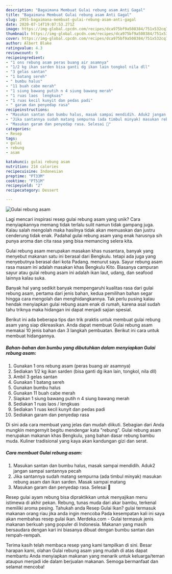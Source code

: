 ```yaml
---
description: "Bagaimana Membuat Gulai rebung asam Anti Gagal"
title: "Bagaimana Membuat Gulai rebung asam Anti Gagal"
slug: 2955-bagaimana-membuat-gulai-rebung-asam-anti-gagal
date: 2020-07-14T19:07:53.271Z
image: https://img-global.cpcdn.com/recipes/dca975bf9a508384/751x532cq70/gulai-rebung-asam-foto-resep-utama.jpg
thumbnail: https://img-global.cpcdn.com/recipes/dca975bf9a508384/751x532cq70/gulai-rebung-asam-foto-resep-utama.jpg
cover: https://img-global.cpcdn.com/recipes/dca975bf9a508384/751x532cq70/gulai-rebung-asam-foto-resep-utama.jpg
author: Albert Blake
ratingvalue: 4.3
reviewcount: 9
recipeingredient:
- "1 ons rebung asam peras buang air asamnya"
- "1/2 kg ikan sarden bisa ganti dg ikan lain tongkol nila dll"
- "3 gelas santan"
- "1 batang sereh"
- " bumbu halus"
- "11 buah cabe merah"
- "1 siung bawang putih n 4 siung bawang merah"
- "1 ruas laos  lengkuas"
- "1 ruas kecil kunyit dan pedas padi"
- " garam dan penyedap rasa"
recipeinstructions:
- "Masukan santan dan bumbu halus, masak sampai mendidih. Aduk2 jangan sampai santannya pecah"
- "Jika santannya sudah matang sempurna (ada timbul minyak) masukan rebung asam dan ikan sarden. Masak sampai matang"
- "Masukan garam dan penyedap rasa. Selesai 🤗"
categories:
- Resep
tags:
- gulai
- rebung
- asam

katakunci: gulai rebung asam 
nutrition: 214 calories
recipecuisine: Indonesian
preptime: "PT33M"
cooktime: "PT51M"
recipeyield: "2"
recipecategory: Dessert

---
```



![Gulai rebung asam](https://img-global.cpcdn.com/recipes/dca975bf9a508384/751x532cq70/gulai-rebung-asam-foto-resep-utama.jpg)

Lagi mencari inspirasi resep gulai rebung asam yang unik? Cara menyiapkannya memang tidak terlalu sulit namun tidak gampang juga. Kalau salah mengolah maka hasilnya tidak akan memuaskan dan justru cenderung tidak enak. Padahal gulai rebung asam yang enak harusnya sih punya aroma dan cita rasa yang bisa memancing selera kita.

Gulai rebung asam merupakan masakan khas nusantara, banyak yang menyebut makanan satu ini berasal dari Bengkulu. tetapi ada juga yang menyebutnya berasal dari kota Padang. menurut saya. Sayur rebung asam rasa masam ini adalah masakan khas Bengkulu Kito. Biasanya campuran sayur atau gulai rebung asam ini adalah ikan laut, udang, dan seafood lainnya kalau suka.

Banyak hal yang sedikit banyak mempengaruhi kualitas rasa dari gulai rebung asam, pertama dari jenis bahan, kedua pemilihan bahan segar hingga cara mengolah dan menghidangkannya. Tak perlu pusing kalau hendak menyiapkan gulai rebung asam enak di rumah, karena asal sudah tahu triknya maka hidangan ini dapat menjadi sajian spesial.


Berikut ini ada beberapa tips dan trik praktis untuk membuat gulai rebung asam yang siap dikreasikan. Anda dapat membuat Gulai rebung asam memakai 10 jenis bahan dan 3 langkah pembuatan. Berikut ini cara untuk membuat hidangannya.

<!--inarticleads1-->

##### Bahan-bahan dan bumbu yang dibutuhkan dalam menyiapkan Gulai rebung asam:

1. Gunakan 1 ons rebung asam (peras buang air asamnya)
1. Sediakan 1/2 kg ikan sarden (bisa ganti dg ikan lain, tongkol, nila dll)
1. Ambil 3 gelas santan
1. Gunakan 1 batang sereh
1. Gunakan  bumbu halus
1. Gunakan 11 buah cabe merah
1. Siapkan 1 siung bawang putih n 4 siung bawang merah
1. Sediakan 1 ruas laos / lengkuas
1. Sediakan 1 ruas kecil kunyit dan pedas padi
1. Sediakan  garam dan penyedap rasa


Di sini ada cara membuat yang jelas dan mudah diikuti. Sebagian dari Anda mungkin mengernyit begitu mendengar kata &#34;rebung&#34;. Gulai rebung asam merupakan makanan khas Bengkulu, yang bahan dasar rebung bambu muda. Kuliner tradisional yang kaya akan kandungan gizi dan serat. 

<!--inarticleads2-->

##### Cara membuat Gulai rebung asam:

1. Masukan santan dan bumbu halus, masak sampai mendidih. Aduk2 jangan sampai santannya pecah
1. Jika santannya sudah matang sempurna (ada timbul minyak) masukan rebung asam dan ikan sarden. Masak sampai matang
1. Masukan garam dan penyedap rasa. Selesai 🤗


Resep gulai ayam rebung bisa dipraktikkan untuk menyajikan menu istimewa di akhir pekan. Rebung, tunas muda dari akar bambu, terkenal memiliki aroma pesing. Tahukah anda Resep Gulai Ikan? gulai termasuk makanan orang riau jika anda ingin mencoba Pada kesempatan kali ini saya akan membahas resep gulai ikan. Merdeka.com - Gulai termasuk jenis makanan berkuah yang populer di Indonesia. Makanan yang masih bersaudara dengan kari ini biasanya dibuat dengan bumbu santan dan rempah-rempah. 

Terima kasih telah membaca resep yang kami tampilkan di sini. Besar harapan kami, olahan Gulai rebung asam yang mudah di atas dapat membantu Anda menyiapkan makanan yang menarik untuk keluarga/teman ataupun menjadi ide dalam berjualan makanan. Semoga bermanfaat dan selamat mencoba!
